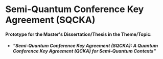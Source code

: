 # Semi-Quantum Conference Key Agreement (SQCKA)
#### **Prototype for the Master's Dissertation/Thesis in the Theme/Topic:**
* ###### **"Semi-Quantum Conference Key Agreement (SQCKA): A Quantum Conference Key Agreement (QCKA) for Semi-Quantum Contexts"**
